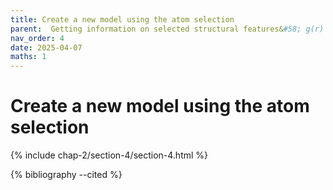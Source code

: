 ```yaml
---
title: Create a new model using the atom selection
parent:  Getting information on selected structural features&#58; g(r) in {\it{g-SiO$ 2$
nav_order: 4
date: 2025-04-07
maths: 1
---
```


# Create a new model using the atom selection

{% include chap-2/section-4/section-4.html %}

{% bibliography --cited %}
